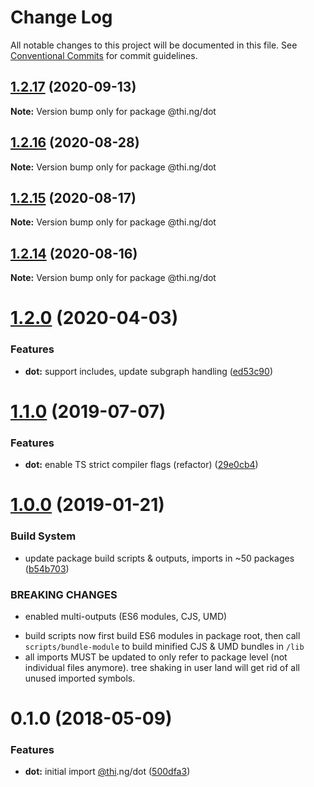 # Change Log

All notable changes to this project will be documented in this file.
See [Conventional Commits](https://conventionalcommits.org) for commit guidelines.

## [1.2.17](https://github.com/thi-ng/umbrella/compare/@thi.ng/dot@1.2.16...@thi.ng/dot@1.2.17) (2020-09-13)

**Note:** Version bump only for package @thi.ng/dot





## [1.2.16](https://github.com/thi-ng/umbrella/compare/@thi.ng/dot@1.2.15...@thi.ng/dot@1.2.16) (2020-08-28)

**Note:** Version bump only for package @thi.ng/dot





## [1.2.15](https://github.com/thi-ng/umbrella/compare/@thi.ng/dot@1.2.14...@thi.ng/dot@1.2.15) (2020-08-17)

**Note:** Version bump only for package @thi.ng/dot





## [1.2.14](https://github.com/thi-ng/umbrella/compare/@thi.ng/dot@1.2.13...@thi.ng/dot@1.2.14) (2020-08-16)

**Note:** Version bump only for package @thi.ng/dot





# [1.2.0](https://github.com/thi-ng/umbrella/compare/@thi.ng/dot@1.1.14...@thi.ng/dot@1.2.0) (2020-04-03)


### Features

* **dot:** support includes, update subgraph handling ([ed53c90](https://github.com/thi-ng/umbrella/commit/ed53c909f7eb41c85c04f55de279e0d82cfed307))





# [1.1.0](https://github.com/thi-ng/umbrella/compare/@thi.ng/dot@1.0.12...@thi.ng/dot@1.1.0) (2019-07-07)

### Features

* **dot:** enable TS strict compiler flags (refactor) ([29e0cb4](https://github.com/thi-ng/umbrella/commit/29e0cb4))

# [1.0.0](https://github.com/thi-ng/umbrella/compare/@thi.ng/dot@0.1.18...@thi.ng/dot@1.0.0) (2019-01-21)

### Build System

* update package build scripts & outputs, imports in ~50 packages ([b54b703](https://github.com/thi-ng/umbrella/commit/b54b703))

### BREAKING CHANGES

* enabled multi-outputs (ES6 modules, CJS, UMD)

- build scripts now first build ES6 modules in package root, then call
  `scripts/bundle-module` to build minified CJS & UMD bundles in `/lib`
- all imports MUST be updated to only refer to package level
  (not individual files anymore). tree shaking in user land will get rid of
  all unused imported symbols.

<a name="0.1.0"></a>
# 0.1.0 (2018-05-09)

### Features

* **dot:** initial import [@thi](https://github.com/thi).ng/dot ([500dfa3](https://github.com/thi-ng/umbrella/commit/500dfa3))
